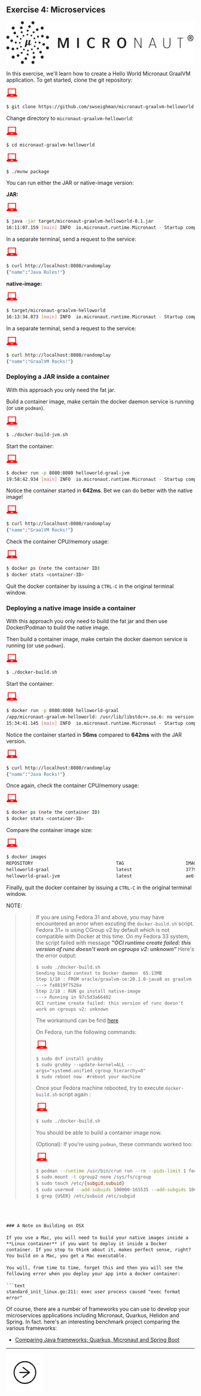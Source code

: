 ## Exercise 4: Microservices

![](../images/micronaut_mini_copy_tm-50.png)


In this exercise, we'll learn how to create a Hello World Micronaut GraalVM application. To get started, clone the git repository:

![user input](../images/userinput.png)

```bash
$ git clone https://github.com/swseighman/micronaut-graalvm-helloworld.git
```

Change directory to `micronaut-graalvm-helloworld`:

![user input](../images/userinput.png)

```bash
$ cd micronaut-graalvm-helloworld
```

![user input](../images/userinput.png)

```bash
$ ./mvnw package
```
You can run either the JAR or native-image version:

**JAR:**

![user input](../images/userinput.png)

```bash
$ java -jar target/micronaut-graalvm-helloworld-0.1.jar
16:11:07.159 [main] INFO  io.micronaut.runtime.Micronaut - Startup completed in 630ms. Server Running: http://:8080
```
In a separate terminal, send a request to the service:

![user input](../images/userinput.png)

```bash
$ curl http://localhost:8080/randomplay
{"name":"Java Rules!"}
```

**native-image:**

![user input](../images/userinput.png)

```bash
$ target/micronaut-graalvm-helloworld
16:13:34.873 [main] INFO  io.micronaut.runtime.Micronaut - Startup completed in 46ms. Server Running: http://:8080
```
In a separate terminal, send a request to the service:

![user input](../images/userinput.png)

```bash
$ curl http://localhost:8080/randomplay
{"name":"GraalVM Rocks!"}
```

### Deploying a JAR inside a container

With this approach you only need the fat jar.

Build a container image, make certain the docker daemon service is running (or use `podman`).

![user input](../images/userinput.png)

```bash
$ ./docker-build-jvm.sh
```
Start the container:

![user input](../images/userinput.png)

```bash
$ docker run -p 8080:8080 helloworld-graal-jvm
19:58:42.934 [main] INFO  io.micronaut.runtime.Micronaut - Startup completed in 642ms. Server Running: http://9c1ab24b58df:8080
```

Notice the container started in **642ms**.  Bet we can do better with the native image!

![user input](../images/userinput.png)

```bash
$ curl http://localhost:8080/randomplay
{"name":"GraalVM Rocks!"}
```
Check the container CPU/memory usage:

![user input](../images/userinput.png)

```bash
$ docker ps (note the container ID)
$ docker stats <container-ID>
```

Quit the docker container by issuing a `CTRL-C` in the original terminal window.

### Deploying a native image inside a container

With this approach you only need to build the fat jar and then use Docker/Podman to build the native image.

Then build a container image, make certain the docker daemon service is running (or use `podman`).

![user input](../images/userinput.png)

```bash
$ ./docker-build.sh
```
Start the container:

![user input](../images/userinput.png)

```bash
$ docker run -p 8080:8080 helloworld-graal
/app/micronaut-graalvm-helloworld: /usr/lib/libstdc++.so.6: no version information available (required by /app/micronaut-graalvm-helloworld)
15:34:41.145 [main] INFO  io.micronaut.runtime.Micronaut - Startup completed in 56ms. Server Running: http://aa22eb808a30:8080
```

Notice the container started in **56ms** compared to **642ms** with the JAR version.

![user input](../images/userinput.png)

```bash
$ curl http://localhost:8080/randomplay
{"name":"Java Rocks!"}
```

Once again, check the container CPU/memory usage:

![user input](../images/userinput.png)

```bash
$ docker ps (note the container ID)
$ docker stats <container-ID>
```

Compare the container image size:

![user input](../images/userinput.png)

```bash
$ docker images
REPOSITORY                               TAG                       IMAGE ID       CREATED             SIZE
helloworld-graal                         latest                    3779528da123   12 minutes ago      83.1MB
helloworld-graal-jvm                     latest                    ae6f8aea4300   45 minutes ago      300MB
```

Finally, quit the docker container by issuing a `CTRL-C` in the original terminal window.

NOTE:
>>
>>If you are using Fedora 31 and above, you may have encountered an error when excuting the `docker-build.sh` script. Fedora 31+ is using CGroup v2 by default which is not compatible with Docker at this time.
>>On my Fedora 33 system, the script failed with message _**"OCI runtime create failed: this version of runc doesn't work on cgroups v2: unknown"**_
Here's the error output:
>>
>>```
>>$ sudo ./docker-build.sh
>>Sending build context to Docker daemon  65.13MB
>>Step 1/10 : FROM oracle/graalvm-ce:20.1.0-java8 as graalvm
>>---> fa8819f7526a
>>Step 2/10 : RUN gu install native-image
>>---> Running in 97c5d3a66402
>>OCI runtime create failed: this version of runc doesn't work on cgroups v2: unknown
>>```
>>
>>The workaround can be find [here](https://www.linuxuprising.com/2019/11/how-to-install-and-use-docker-on-fedora.html)
>>
>> On Fedora, run the following commands:
>>
>>![user input](../images/userinput.png)
>>
>>```
>> $ sudo dnf install grubby
>> $ sudo grubby --update-kernel=ALL --args="systemd.unified_cgroup_hierarchy=0"
>> $ sudo reboot now  #reboot your machine
>>```
>>
>> Once your Fedora machine rebooted, try to execute `docker-build.sh` script again :
>>
>>![user input](../images/userinput.png)
>>
>>```bash
>> $ sudo ./docker-build.sh
>>```
>>
>> You should be able to build a container image now.
>> 
>> (Optional): If you're using `podman`, these commands worked too:
>> 
>> ![user input](../images/userinput.png)
>>
>> ```bash
>> $ podman --runtime /usr/bin/crun run --rm --pids-limit 1 fedora echo it works
>> $ sudo mount -t cgroup2 none /sys/fs/cgroup
>> $ sudo touch /etc/{subgid,subuid}
>> $ sudo usermod --add-subuids 100000-165535 --add-subgids 100000-165535 <your-username>
>> $ grep {USER} /etc/subuid /etc/subgid
>> 
```



### A Note on Building on OSX

If you use a Mac, you will need to build your native images inside a **Linux container** if you want to deploy it inside a Docker container. If you stop to think about it, makes perfect sense, right?  You build on a Mac, you get a Mac executable.

You will, from time to time, forget this and then you will see the following error when you deploy your app into a docker container:

```text
standard_init_linux.go:211: exec user process caused "exec format error"
```

Of course, there are a number of frameworks you can use to develop your microservices applications including Micronaut, Quarkus, Helidon and Spring.  In fact. here's an interesting benchmark project comparing the various frameworks:

* [Comparing Java frameworks: Quarkus, Micronaut and Spring Boot](https://github.com/ivangfr/graalvm-quarkus-micronaut-springboot) 
 

---
<a href="../ex05/">
    <img src="../images/noun_Next_511450_100.png"/>
</a>